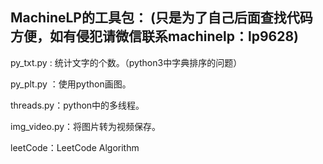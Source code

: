 
## MachineLP的工具包： (只是为了自己后面查找代码方便，如有侵犯请微信联系machinelp：lp9628)

py_txt.py : 统计文字的个数。（python3中字典排序的问题）

py_plt.py ：使用python画图。

threads.py：python中的多线程。

img_video.py：将图片转为视频保存。

leetCode：LeetCode Algorithm
